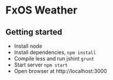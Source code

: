 # FxOS Weather

## Getting started

* Install node
* Install dependencies, `npm install`
* Compile less and run jshint `grunt`
* Start server `npm start`
* Open browser at http://localhost:3000


